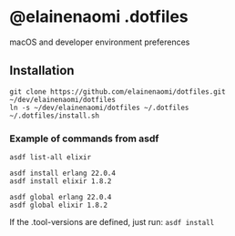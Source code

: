 # @elainenaomi .dotfiles

macOS and developer environment preferences

## Installation

```
git clone https://github.com/elainenaomi/dotfiles.git ~/dev/elainenaomi/dotfiles
ln -s ~/dev/elainenaomi/dotfiles ~/.dotfiles
~/.dotfiles/install.sh
```

### Example of commands from asdf

```
asdf list-all elixir

asdf install erlang 22.0.4
asdf install elixir 1.8.2

asdf global erlang 22.0.4
asdf global elixir 1.8.2
```

If the .tool-versions are defined, just run:
`asdf install`
